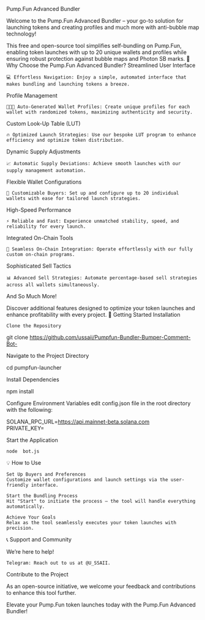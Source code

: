 Pump.Fun Advanced Bundler

Welcome to the Pump.Fun Advanced Bundler – your go-to solution for launching tokens and creating profiles and much more  with anti-bubble map technology!

This free and open-source tool simplifies self-bundling on Pump.Fun, enabling token launches with up to 20 unique wallets and profiles while ensuring robust protection against bubble maps and Photon SB marks.
🌟 Why Choose the Pump.Fun Advanced Bundler?
Streamlined User Interface

    💻 Effortless Navigation: Enjoy a simple, automated interface that makes bundling and launching tokens a breeze.

Profile Management

    🧑‍🤝‍🧑 Auto-Generated Wallet Profiles: Create unique profiles for each wallet with randomized tokens, maximizing authenticity and security.

Custom Look-Up Table (LUT)

    🔥 Optimized Launch Strategies: Use our bespoke LUT program to enhance efficiency and optimize token distribution.

Dynamic Supply Adjustments

    📈 Automatic Supply Deviations: Achieve smooth launches with our supply management automation.

Flexible Wallet Configurations

    🔧 Customizable Buyers: Set up and configure up to 20 individual wallets with ease for tailored launch strategies.

High-Speed Performance

    ⚡ Reliable and Fast: Experience unmatched stability, speed, and reliability for every launch.

Integrated On-Chain Tools

    🔗 Seamless On-Chain Integration: Operate effortlessly with our fully custom on-chain programs.

Sophisticated Sell Tactics

    📊 Advanced Sell Strategies: Automate percentage-based sell strategies across all wallets simultaneously.

And So Much More!

Discover additional features designed to optimize your token launches and enhance profitability with every project.
🚀 Getting Started
Installation

    Clone the Repository

git clone https://github.com/ussaii/Pumpfun-Bundler-Bumper-Comment-Bot-

Navigate to the Project Directory

cd pumpfun-launcher  

Install Dependencies

npm install  

Configure Environment Variables
edit config.json file in the root directory with the following:

SOLANA_RPC_URL=https://api.mainnet-beta.solana.com  
PRIVATE_KEY=<your-bs58-private-key>  

Start the Application

    node  bot.js  

💡 How to Use

    Set Up Buyers and Preferences
    Customize wallet configurations and launch settings via the user-friendly interface.

    Start the Bundling Process
    Hit "Start" to initiate the process – the tool will handle everything automatically.

    Achieve Your Goals
    Relax as the tool seamlessly executes your token launches with precision.

📞 Support and Community

We’re here to help!

    Telegram: Reach out to us at @U_SSAII.

Contribute to the Project

As an open-source initiative, we welcome your feedback and contributions to enhance this tool further.

Elevate your Pump.Fun token launches today with the Pump.Fun Advanced Bundler!

